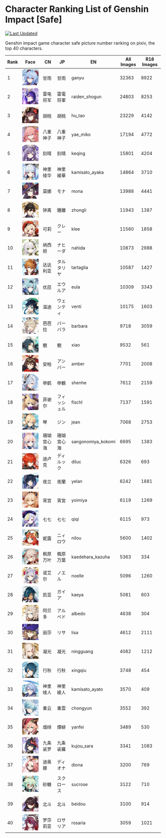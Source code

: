 # Character Ranking List of Genshin Impact [Safe]

[![Last Updated](https://img.shields.io/endpoint?url=https://gist.githubusercontent.com/narugo1992/254442dea2e77cf46366df97f499242f/raw/data_last_update.json)](https://huggingface.co/datasets/deepghs/game_characters)

Genshin impact game character safe picture number ranking on pixiv, the top 40 characters. 

|   Rank | Face                                                        | CN    | JP     | EN                 |   All Images |   R18 Images |
|--------|-------------------------------------------------------------|-------|--------|--------------------|--------------|--------------|
|      1 | ![ganyu](./images/logo_ganyu.png)                           | 甘雨    | 甘雨     | ganyu              |        32363 |         8922 |
|      2 | ![raiden_shogun](./images/logo_raiden_shogun.png)           | 雷电将军  | 雷電将軍   | raiden_shogun      |        24803 |         8253 |
|      3 | ![hu_tao](./images/logo_hu_tao.png)                         | 胡桃    | 胡桃     | hu_tao             |        23229 |         4142 |
|      4 | ![yae_miko](./images/logo_yae_miko.png)                     | 八重神子  | 八重神子   | yae_miko           |        17194 |         4772 |
|      5 | ![keqing](./images/logo_keqing.png)                         | 刻晴    | 刻晴     | keqing             |        15801 |         4204 |
|      6 | ![kamisato_ayaka](./images/logo_kamisato_ayaka.png)         | 神里绫华  | 神里綾華   | kamisato_ayaka     |        14864 |         3710 |
|      7 | ![mona](./images/logo_mona.png)                             | 莫娜    | モナ     | mona               |        13988 |         4441 |
|      8 | ![zhongli](./images/logo_zhongli.png)                       | 钟离    | 鍾離     | zhongli            |        11943 |         1387 |
|      9 | ![klee](./images/logo_klee.png)                             | 可莉    | クレー    | klee               |        11560 |         1858 |
|     10 | ![nahida](./images/logo_nahida.png)                         | 纳西妲   | ナヒーダ   | nahida             |        10873 |         2988 |
|     11 | ![tartaglia](./images/logo_tartaglia.png)                   | 达达利亚  | タルタリヤ  | tartaglia          |        10587 |         1427 |
|     12 | ![eula](./images/logo_eula.png)                             | 优菈    | エウルア   | eula               |        10309 |         3343 |
|     13 | ![venti](./images/logo_venti.png)                           | 温迪    | ウェンティ  | venti              |        10175 |         1603 |
|     14 | ![barbara](./images/logo_barbara.png)                       | 芭芭拉   | バーバラ   | barbara            |         9718 |         3059 |
|     15 | ![xiao](./images/logo_xiao.png)                             | 魈     | 魈      | xiao               |         9532 |          561 |
|     16 | ![amber](./images/logo_amber.png)                           | 安柏    | アンバー   | amber              |         7701 |         2008 |
|     17 | ![shenhe](./images/logo_shenhe.png)                         | 申鹤    | 申鶴     | shenhe             |         7612 |         2159 |
|     18 | ![fischl](./images/logo_fischl.png)                         | 菲谢尔   | フィッシュル | fischl             |         7137 |         1591 |
|     19 | ![jean](./images/logo_jean.png)                             | 琴     | ジン     | jean               |         7068 |         2753 |
|     20 | ![sangonomiya_kokomi](./images/logo_sangonomiya_kokomi.png) | 珊瑚宫心海 | 珊瑚宮心海  | sangonomiya_kokomi |         6695 |         1383 |
|     21 | ![diluc](./images/logo_diluc.png)                           | 迪卢克   | ディルック  | diluc              |         6326 |          693 |
|     22 | ![yelan](./images/logo_yelan.png)                           | 夜兰    | 夜蘭     | yelan              |         6242 |         1881 |
|     23 | ![yoimiya](./images/logo_yoimiya.png)                       | 宵宫    | 宵宮     | yoimiya            |         6119 |         1269 |
|     24 | ![qiqi](./images/logo_qiqi.png)                             | 七七    | 七七     | qiqi               |         6115 |          973 |
|     25 | ![nilou](./images/logo_nilou.png)                           | 妮露    | ニィロウ   | nilou              |         5600 |         1402 |
|     26 | ![kaedehara_kazuha](./images/logo_kaedehara_kazuha.png)     | 枫原万叶  | 楓原万葉   | kaedehara_kazuha   |         5363 |          334 |
|     27 | ![noelle](./images/logo_noelle.png)                         | 诺艾尔   | ノエル    | noelle             |         5096 |         1260 |
|     28 | ![kaeya](./images/logo_kaeya.png)                           | 凯亚    | ガイア    | kaeya              |         5081 |          603 |
|     29 | ![albedo](./images/logo_albedo.png)                         | 阿贝多   | アルベド   | albedo             |         4638 |          304 |
|     30 | ![lisa](./images/logo_lisa.png)                             | 丽莎    | リサ     | lisa               |         4612 |         2111 |
|     31 | ![ningguang](./images/logo_ningguang.png)                   | 凝光    | 凝光     | ningguang          |         4082 |         1212 |
|     32 | ![xingqiu](./images/logo_xingqiu.png)                       | 行秋    | 行秋     | xingqiu            |         3748 |          454 |
|     33 | ![kamisato_ayato](./images/logo_kamisato_ayato.png)         | 神里绫人  | 神里綾人   | kamisato_ayato     |         3570 |          409 |
|     34 | ![chongyun](./images/logo_chongyun.png)                     | 重云    | 重雲     | chongyun           |         3552 |          392 |
|     35 | ![yanfei](./images/logo_yanfei.png)                         | 烟绯    | 煙緋     | yanfei             |         3489 |          530 |
|     36 | ![kujou_sara](./images/logo_kujou_sara.png)                 | 九条裟罗  | 九条裟羅   | kujou_sara         |         3341 |         1083 |
|     37 | ![diona](./images/logo_diona.png)                           | 迪奥娜   | ディオナ   | diona              |         3200 |          769 |
|     38 | ![sucrose](./images/logo_sucrose.png)                       | 砂糖    | スクロース  | sucrose            |         3122 |          710 |
|     39 | ![beidou](./images/logo_beidou.png)                         | 北斗    | 北斗     | beidou             |         3100 |          914 |
|     40 | ![rosaria](./images/logo_rosaria.png)                       | 罗莎莉亚  | ロサリア   | rosaria            |         3059 |         1021 |
